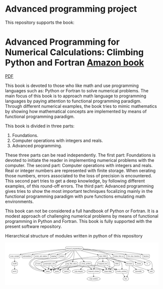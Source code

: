 # Advanced programming project 
This repository supports the book: 
# Advanced Programming for Numerical Calculations: Climbing Python and Fortran [Amazon book](https://www.amazon.es/Advanced-Programming-Numerical-Calculations-Climbing/dp/B0BF2M1QT9)
 [PDF](https://github.com/jahrWork/NumericalHUB/tree/master/doc/NumericalHUB_Jan_2022.pdf)
 
This book is devoted to those who like math and use
programming languages such as: Python or Fortran to solve numerical problems.
The main focus of this book is to approach math language to programming languages by
paying attention to functional programming paradigm.
Through different numerical examples,
the book tries to mimic mathematics by showing how mathematical concepts
are implemented by means of functional programming paradigm.

This book is divided in three parts:
1) Foundations.
2) Computer operations with integers and reals.
3) Advanced programming.
   
These three parts can be read independently. The first part: Foundations is devoted to
initiate the reader in implementing numerical problems with the computer.
The second part: Computer operations with integers and reals.
Real or integer numbers are represented with finite storage. When oerating those numbers,
errors associated to the loss of precision is encountered. This second part tries to get a deep
knowledge, by following different examples, of this round-off errors.
The third part: Advanced programming gives tries to show the most important techniques
focalizing mainly in the functional programming paradigm with pure functions
emulating math environments.

This book can not be considered a full handbook of Python or Fortran.
It is a modest approach of challenging numerical problems by means of
functional programming in Python and Fortran.
This book is fully supported with the present software repository.


Hierarchical structure of modules written in python of this repository 

![](/doc/Figures/advanced.png)
